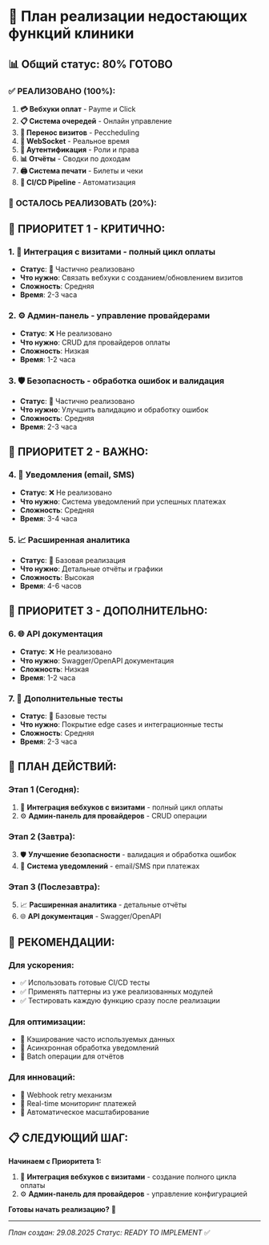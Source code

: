 # 🚀 План реализации недостающих функций клиники

## 📊 Общий статус: 80% ГОТОВО

### ✅ **РЕАЛИЗОВАНО (100%):**
1. **💳 Вебхуки оплат** - Payme и Click
2. **📋 Система очередей** - Онлайн управление
3. **📅 Перенос визитов** - Ресcheduling
4. **🔌 WebSocket** - Реальное время
5. **🔐 Аутентификация** - Роли и права
6. **📊 Отчёты** - Сводки по доходам
7. **🖨️ Система печати** - Билеты и чеки
8. **🚀 CI/CD Pipeline** - Автоматизация

### 🔄 **ОСТАЛОСЬ РЕАЛИЗОВАТЬ (20%):**

## 🎯 **ПРИОРИТЕТ 1 - КРИТИЧНО:**

### 1. **🔗 Интеграция с визитами - полный цикл оплаты**
- **Статус**: 🔄 Частично реализовано
- **Что нужно**: Связать вебхуки с созданием/обновлением визитов
- **Сложность**: Средняя
- **Время**: 2-3 часа

### 2. **⚙️ Админ-панель - управление провайдерами**
- **Статус**: ❌ Не реализовано
- **Что нужно**: CRUD для провайдеров оплаты
- **Сложность**: Низкая
- **Время**: 1-2 часа

### 3. **🛡️ Безопасность - обработка ошибок и валидация**
- **Статус**: 🔄 Частично реализовано
- **Что нужно**: Улучшить валидацию и обработку ошибок
- **Сложность**: Средняя
- **Время**: 2-3 часа

## 🎯 **ПРИОРИТЕТ 2 - ВАЖНО:**

### 4. **📱 Уведомления (email, SMS)**
- **Статус**: ❌ Не реализовано
- **Что нужно**: Система уведомлений при успешных платежах
- **Сложность**: Средняя
- **Время**: 3-4 часа

### 5. **📈 Расширенная аналитика**
- **Статус**: 🔄 Базовая реализация
- **Что нужно**: Детальные отчёты и графики
- **Сложность**: Высокая
- **Время**: 4-6 часов

## 🎯 **ПРИОРИТЕТ 3 - ДОПОЛНИТЕЛЬНО:**

### 6. **🌐 API документация**
- **Статус**: ❌ Не реализовано
- **Что нужно**: Swagger/OpenAPI документация
- **Сложность**: Низкая
- **Время**: 1-2 часа

### 7. **🧪 Дополнительные тесты**
- **Статус**: 🔄 Базовые тесты
- **Что нужно**: Покрытие edge cases и интеграционные тесты
- **Сложность**: Средняя
- **Время**: 2-3 часа

## 🚀 **ПЛАН ДЕЙСТВИЙ:**

### **Этап 1 (Сегодня):**
1. 🔗 **Интеграция вебхуков с визитами** - полный цикл оплаты
2. ⚙️ **Админ-панель для провайдеров** - CRUD операции

### **Этап 2 (Завтра):**
3. 🛡️ **Улучшение безопасности** - валидация и обработка ошибок
4. 📱 **Система уведомлений** - email/SMS при платежах

### **Этап 3 (Послезавтра):**
5. 📈 **Расширенная аналитика** - детальные отчёты
6. 🌐 **API документация** - Swagger/OpenAPI

## 🎯 **РЕКОМЕНДАЦИИ:**

### **Для ускорения:**
- ✅ Использовать готовые CI/CD тесты
- ✅ Применять паттерны из уже реализованных модулей
- ✅ Тестировать каждую функцию сразу после реализации

### **Для оптимизации:**
- 🔧 Кэширование часто используемых данных
- 🔧 Асинхронная обработка уведомлений
- 🔧 Batch операции для отчётов

### **Для инноваций:**
- 🚀 Webhook retry механизм
- 🚀 Real-time мониторинг платежей
- 🚀 Автоматическое масштабирование

## 📋 **СЛЕДУЮЩИЙ ШАГ:**

**Начинаем с Приоритета 1:**
1. 🔗 **Интеграция вебхуков с визитами** - создание полного цикла оплаты
2. ⚙️ **Админ-панель для провайдеров** - управление конфигурацией

**Готовы начать реализацию?** 🚀

---

*План создан: 29.08.2025*
*Статус: READY TO IMPLEMENT* ✅

